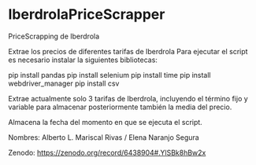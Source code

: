 # IberdrolaPriceScrapper
PriceScrapping de Iberdrola

Extrae los precios de diferentes tarifas de Iberdrola
Para ejecutar el script es necesario instalar la siguientes bibliotecas:

pip install pandas
pip install selenium
pip install time
pip install webdriver_manager
pip install csv

Extrae actualmente solo 3 tarifas de Iberdrola, incluyendo el término fijo y variable para almacenar posteriormente también la media del precio.

Almacena la fecha del momento en que se ejecuta el script.

Nombres: Alberto L. Mariscal Rivas / Elena Naranjo Segura

Zenodo: https://zenodo.org/record/6438904#.YlSBk8hBw2x
